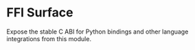 # FFI Surface

Expose the stable C ABI for Python bindings and other language integrations from this module.
